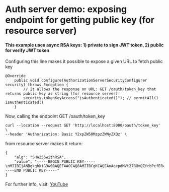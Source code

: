 # Auth server demo: exposing endpoint for getting public key (for resource server)

#### This example uses async RSA keys: 1) private to sign JWT token, 2) public for verify JWT token

Configuring this line makes it possible to expose a given URL to fetch public key

```
@Override
    public void configure(AuthorizationServerSecurityConfigurer security) throws Exception {
        // It allows the response on URL: GET /oauth/token_key that returns public key as string (for resource server)!
        security.tokenKeyAccess("isAuthenticated()"); // permitAll() isAuthenticated()
    }
```

Now, calling the endpoint GET /oauth/token_key

```
curl --location --request GET 'http://localhost:8080/oauth/token_key' \
--header 'Authorization: Basic Y2xpZW50MzpzZWNyZXQz' \
```

from resource server makes it return:

```
{
    "alg": "SHA256withRSA",
    "value": "-----BEGIN PUBLIC KEY-----\nMIIBIjANBgkqhkiG9w0BAQEFAAOCAQ8AMIIBCgKCAQEAoAqepdMVt27BOmQZYcbPcfER4At8o74Yb0uOXhxQuVoHclF6MAYkzJ0eOvsbnmNh0mzyQk1woRLRbdxV4/B7E8W+zLODXtOTajy//UQww67ODW01Rg2F6WSMATc62/+bDOYcsUV4AZ3ux296wBSxF/fd/yvFmjwGbyPgZ62tXNkv4K2pCk4odatOyUkxyNr5JDXezn0x85Znd4iJt5hETKDf0Ywd0LkfxPAKEdQcnSPycD/2Cr2gwGUD76iLQfH2AYCiwjdePgPZWYhUKimHoL8obVF0L3aTn2XZjaevObG8HEc3ab9+iqS0SrkVIR4Kk84X25nTBGnpuHmZMkv42QIDAQAB\n-----END PUBLIC KEY-----"
}
```

For further info, visit:
[YouTube](https://www.youtube.com/watch?v=Jc4lHXPRY9I&list=PLEocw3gLFc8XRaRBZkhBEZ_R3tmvfkWZz&index=19)




